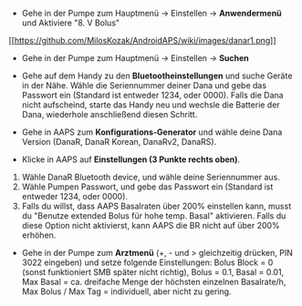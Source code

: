 * Gehe in der Pumpe zum Hauptmenü -> Einstellen -> **Anwendermenü** und Aktiviere "8. V Bolus"

[[https://github.com/MilosKozak/AndroidAPS/wiki/images/danar1.png]]

* Gehe in der Pumpe zum Hauptmenü -> Einstellen -> **Suchen**

* Gehe auf dem Handy zu den **Bluetootheinstellungen** und suche Geräte in der Nähe. Wähle die Seriennummer deiner Dana und gebe das Passwort ein (Standard ist entweder 1234, oder 0000). Falls die Dana nicht aufscheind, starte das Handy neu und wechsle die Batterie der Dana, wiederhole anschließend diesen Schritt.

* Gehe in AAPS zum **Konfigurations-Generator** und wähle deine Dana Version (DanaR, DanaR Korean, DanaRv2, DanaRS).

* Klicke in AAPS auf **Einstellungen (3 Punkte rechts oben)**.

1. Wähle DanaR Bluetooth device, und wähle deine Seriennummer aus.
2. Wähle Pumpen Passwort, und gebe das Passwort ein (Standard ist entweder 1234, oder 0000).
3. Falls du willst, dass AAPS Basalraten über 200% einstellen kann, musst du "Benutze extended Bolus für hohe temp. Basal" aktivieren. Falls du diese Option nicht aktivierst, kann AAPS die BR nicht auf über 200% erhöhen.

* Gehe in der Pumpe zum **Arztmenü** (+, - und > gleichzeitig drücken, PIN 3022 eingeben) und setze folgende Einstellungen: Bolus Block = 0 (sonst funktioniert SMB später nicht richtig), Bolus = 0.1, Basal = 0.01, Max Basal = ca. dreifache Menge der höchsten einzelnen Basalrate/h, Max Bolus / Max Tag = individuell, aber nicht zu gering.